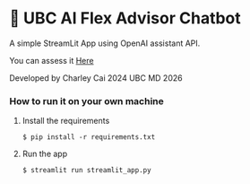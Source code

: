 # 💬 UBC AI Flex Advisor Chatbot

A simple StreamLit App using OpenAI assistant API.

You can assess it [Here](https://ubcvirtualflex.streamlit.app/)

Developed by Charley Cai 2024
UBC MD 2026

### How to run it on your own machine

1. Install the requirements

   ```
   $ pip install -r requirements.txt
   ```

2. Run the app

   ```
   $ streamlit run streamlit_app.py
   ```

